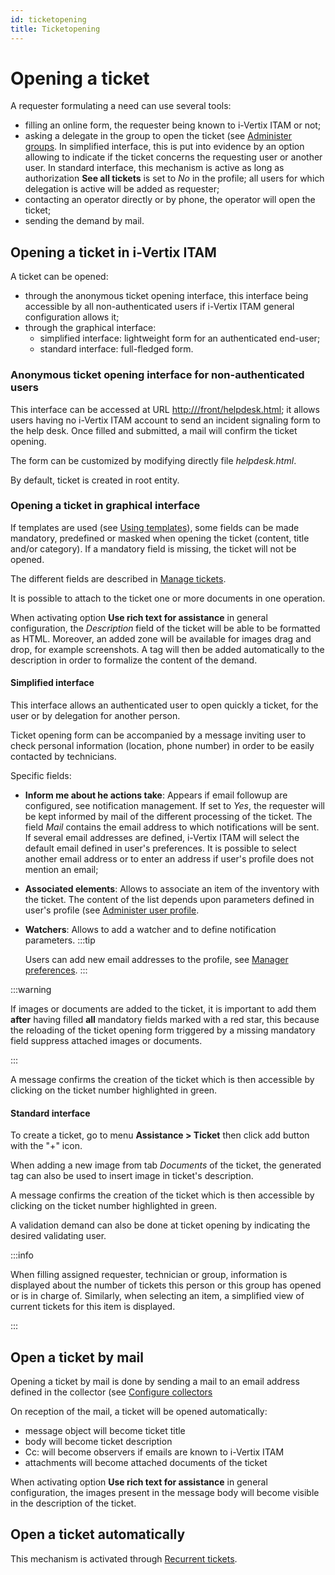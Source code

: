 ```yaml
---
id: ticketopening
title: Ticketopening
---
```


# Opening a ticket

A requester formulating a need can use several tools:

- filling an online form, the requester being known to i-Vertix ITAM or not;
- asking a delegate in the group to open the ticket (see
  [Administer groups](../../../modules/administration/groups). In simplified interface, this is put into evidence by an
  option allowing to indicate if the ticket concerns the requesting user
  or another user. In standard interface, this mechanism is active as
  long as authorization **See all tickets** is set to *No* in the
  profile; all users for which delegation is active will be added as
  requester;
- contacting an operator directly or by phone, the operator will open
  the ticket;
- sending the demand by mail.

## Opening a ticket in i-Vertix ITAM

A ticket can be opened:

- through the anonymous ticket opening interface, this interface being
  accessible by all non-authenticated users if i-Vertix ITAM general
  configuration allows it;
- through the graphical interface:
  - simplified interface: lightweight form for an authenticated
    end-user;
  - standard interface: full-fledged form.

### Anonymous ticket opening interface for non-authenticated users

This interface can be accessed at URL [http:///front/helpdesk.html](http:///front/helpdesk.html); it
allows users having no i-Vertix ITAM account to send an incident signaling form
to the help desk. Once filled and submitted, a mail will confirm the
ticket opening.

The form can be customized by modifying directly file
*helpdesk.html*.

By default, ticket is created in root entity.

### Opening a ticket in graphical interface

If templates are used (see
[Using templates](../../../modules/overview/templates)), some fields can be made mandatory, predefined or masked
when opening the ticket (content, title and/or category). If a mandatory
field is missing, the ticket will not be opened.

The different fields are described in
[Manage tickets](../../../modules/assistance/tickets/ticketmanagement).

It is possible to attach to the ticket one or more documents in one
operation.

When activating option **Use rich text for assistance** in general
configuration, the *Description* field of the ticket will be able to be
formatted as HTML. Moreover, an added zone will be available for images
drag and drop, for example screenshots. A tag will then be added
automatically to the description in order to formalize the content of
the demand.

#### Simplified interface

This interface allows an authenticated user to open quickly a ticket,
for the user or by delegation for another person.

Ticket opening form can be accompanied by a message inviting user to
check personal information (location, phone number) in order to be
easily contacted by technicians.

Specific fields:

- **Inform me about he actions take**: Appears if email followup are
  configured, see notification management. If set to *Yes*,
  the requester will be kept informed by mail of the different
  processing of the ticket. The field *Mail* contains the email address
  to which notifications will be sent. If several email addresses are
  defined, i-Vertix ITAM will select the default email defined in user's
  preferences. It is possible to select another email address or to
  enter an address if user's profile does not mention an email;

- **Associated elements**: Allows to associate an item of the inventory
  with the ticket. The content of the list depends upon parameters
  defined in user's profile (see
  [Administer user profile](../../../modules/administration/profiles).

- **Watchers**: Allows to add a watcher and to define notification
  parameters.
:::tip

  Users can add new email addresses to the profile, see
  [Manager preferences](../../../first-steps/preferences).
:::

:::warning

If images or documents are added to the ticket, it is important to add
them **after** having filled **all** mandatory fields marked with a
red star, this because the reloading of the ticket opening form
triggered by a missing mandatory field suppress attached images or
documents.

:::

A message confirms the creation of the ticket which is then accessible
by clicking on the ticket number highlighted in green.

#### Standard interface

To create a ticket, go to menu **Assistance \> Ticket** then click add
button with the "+" icon.

When adding a new image from tab *Documents* of the ticket, the
generated tag can also be used to insert image in ticket's description.

A message confirms the creation of the ticket which is then accessible
by clicking on the ticket number highlighted in green.

A validation demand can also be done at ticket opening by indicating the
desired validating user.

:::info

When filling assigned requester, technician or group, information is
displayed about the number of tickets this person or this group has
opened or is in charge of. Similarly, when selecting an item, a
simplified view of current tickets for this item is displayed.

:::

## Open a ticket by mail

Opening a ticket by mail is done by sending a mail to an email address
defined in the collector (see
[Configure collectors](../../../modules/configuration/collectors)

On reception of the mail, a ticket will be opened automatically:

- message object will become ticket title
- body will become ticket description
- Cc: will become observers if emails are known to i-Vertix ITAM
- attachments will become attached documents of the ticket

When activating option **Use rich text for assistance** in general
configuration, the images present in the message body will become
visible in the description of the ticket.

## Open a ticket automatically

This mechanism is activated through
[Recurrent tickets](../../../modules/assistance/tickets/recurrentticket).
